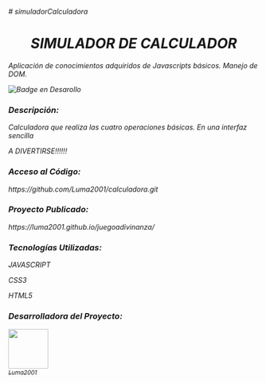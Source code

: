 <em># simuladorCalculadora<em><br>

<h1 align="center">SIMULADOR DE CALCULADOR</h1>
<p>Aplicación de conocimientos adquiridos de Javascripts básicos. Manejo de DOM.</p>
  
![Badge en Desarollo](https://img.shields.io/badge/STATUS-EN%20DESAROLLO-green)

<h3>Descripción:</h3>
<p>Calculadora que realiza las cuatro operaciones básicas. En una interfaz sencilla<br>

A DIVERTIRSE!!!!!!
</p>

<h3>Acceso al Código:</h3>
https://github.com/Luma2001/calculadora.git

<h3>Proyecto Publicado:</h3>
 https://luma2001.github.io/juegoadivinanza/

<h3>Tecnologías Utilizadas:</h3>
<p>JAVASCRIPT</p>
<p>CSS3</p>
<p>HTML5</p>


<h3>Desarrolladora del Proyecto:</h3>

[<img src="https://avatars.githubusercontent.com/u/114626233?s=400&u=dd2604a961ab0af784111b5f02e838c01cf1ee4e&v=4" width=80><br><sub>Luma2001</sub>](https://github.com/Luma2001) 


